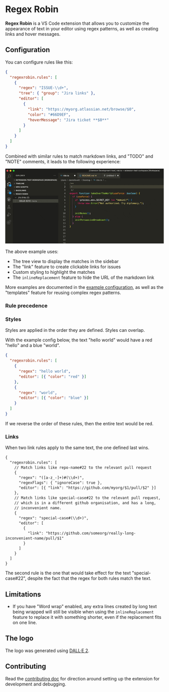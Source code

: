 # Regex Robin

**Regex Robin** is a VS Code extension that allows you to customize the appearance of text in your editor using regex patterns, as well as creating links and hover messages.

## Configuration

You can configure rules like this:

```json
{
  "regexrobin.rules": [
    {
      "regex": "ISSUE-\\d+",
      "tree": { "group": "Jira links" },
      "editor": [
        {
          "link": "https://myorg.atlassian.net/browse/$0",
          "color": "#66D9EF",
          "hoverMessage": "Jira ticket **$0**"
        }
      ]
    }
  ]
}
```

Combined with similar rules to match markdown links, and "TODO" and "NOTE" comments, it leads to the following experience:

![Animated gif showing a code comment that has a link that can be clicked](assets/usage.gif)

The above example uses:

- The tree view to display the matches in the sidebar
- The "link" feature to create clickable links for issues
- Custom styling to highlight the matches
- The `inlineReplacement` feature to hide the URL of the markdown link

More examples are documented in the [example configuration](./test/extension-test-workspace.code-workspace), as well as the "templates" feature for reusing complex regex patterns.

### Rule precedence

### Styles

Styles are applied in the order they are defined. Styles can overlap.

With the example config below, the text "hello world" would have a red "hello" and a blue "world".

```json
{
  "regexrobin.rules": [
    {
      "regex": "hello world",
      "editor": [{ "color": "red" }]
    },
    {
      "regex": "world",
      "editor": [{ "color": "blue" }]
    }
  ]
}
```

If we reverse the order of these rules, then the entire text would be red.

### Links

When two link rules apply to the same text, the one defined last wins.

```jsonc
{
  "regexrobin.rules": [
    // Match links like repo-name#22 to the relevant pull request
    {
      "regex": "([a-z_-]+)#(\\d+)",
      "regexFlags": { "ignoreCase": true },
      "editor": [{ "link": "https://github.com/myorg/$1/pull/$2" }]
    },
    // Match links like special-case#22 to the relevant pull request,
    // which is in a different github organisation, and has a long,
    // inconvenient name.
    {
      "regex": "special-case#(\\d+)",
      "editor": [
        {
          "link": "https://github.com/someorg/really-long-inconvenient-name/pull/$1"
        }
      ]
    }
  ]
}
```

The second rule is the one that would take effect for the text "special-case#22", despite the fact that the regex for both rules match the text.

<!-- This relies on potentially undocumented behaviour.

This extension does not enforce this logic, but instead relies on the fact that VS Code
just works like this by default. -->

## Limitations

- If you have "Word wrap" enabled, any extra lines created by long text being wrapped will still be visible when using the `inlineReplacement` feature to replace it with something shorter, even if the replacement fits on one line.

## The logo

The logo was generated using [DALL·E 2](https://openai.com/dall-e-2/).

## Contributing

Read the [contributing doc](CONTRIBUTING.md) for direction around setting up the extension for development and debugging.

